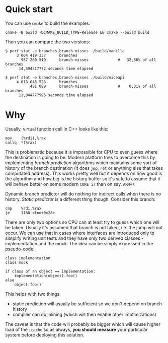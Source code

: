 Quick start
===========
You can use `cmake` to build the examples:

```
cmake -B build -DCMAKE_BUILD_TYPE=Release && cmake --build build
```

Then you can compare the two versions:

```
$ perf stat -e branches,branch-misses ./build/vanilla
     3 004 419 337      branches
       987 260 519      branch-misses             #   32,86% of all branches
      14,594517772 seconds time elapsed
```

```
$ perf stat -e branches,branch-misses ./build/niceapi
     4 013 043 523      branches
           481 089      branch-misses             #    0,01% of all branches
      11,844777995 seconds time elapsed
```


Why
===
Usually, virtual function call in C++ looks like this:

```
mov    (%rdi),%rax
callq  *(%rax)
```

This is problematic because it is impossible for CPU to even guess where the destination is going to be. Modern platform tries to overcome this by implementing _branch prediction_ algorithms which maintains some sort of history of the branch destination (it does `jmp`, `ret` or anything else that takes computated address). This works pretty well but it depends on how good is the algorithm and how big is the history buffer so it's safe to assume that it will behave better on some modern `CORE i7` than on say, `ARMv7`.

Dynamic branch predictor will do nothing for indirect calls when there is no history. _Static predictor_ is a different thing though. Consider this branch:

```
cmp    %rdi,%rax
je     1188 <foo+0x28>
```

There are only two options so CPU can at least try to guess which one will be taken. Usually it's assumed that branch is not taken, i.e. the jump will not occur. We can use that in cases where interfaces are introduced only to simplify writing unit tests and they have only two derived classes - implementation and the mock. The idea can be simply expressed in the pseudo-code:

```
class implementation
class mock

if class of an object == implementation:
    implementation(object).foo()
else
    object.foo()
```

This helps with two things:
 - static prediction will usually be sufficient so we don't depend on branch history
 - compiler can do inlining (which will then enable other imptimizations)

The caveat is that the code will probably be bigger which will cause higher load of the `icache` so as always, **you should measure** your particular system before deploying this solution.
